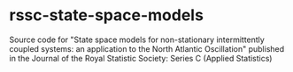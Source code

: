 # rssc-state-space-models
Source code for "State space models for non-stationary intermittently coupled systems: an application to the North Atlantic Oscillation" published in the Journal of the Royal Statistic Society: Series C (Applied Statistics)
